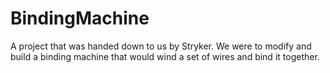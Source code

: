 # BindingMachine
A project that was handed down to us by Stryker. We were to modify and build a binding machine that would wind a set of wires and bind it together.
